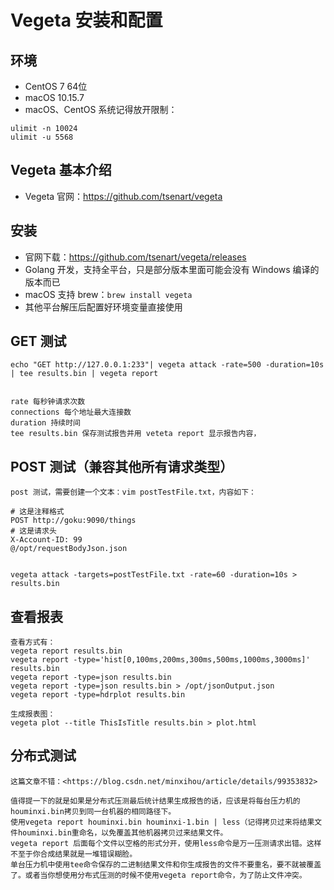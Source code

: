 # Vegeta 安装和配置

## 环境

- CentOS 7 64位
- macOS 10.15.7
- macOS、CentOS 系统记得放开限制：

```
ulimit -n 10024
ulimit -u 5568
```

## Vegeta 基本介绍

- Vegeta 官网：<https://github.com/tsenart/vegeta>

## 安装

- 官网下载：<https://github.com/tsenart/vegeta/releases>
- Golang 开发，支持全平台，只是部分版本里面可能会没有 Windows 编译的版本而已
- macOS 支持 brew：`brew install vegeta`
- 其他平台解压后配置好环境变量直接使用


## GET 测试


```
echo "GET http://127.0.0.1:233"| vegeta attack -rate=500 -duration=10s | tee results.bin | vegeta report


rate 每秒钟请求次数
connections 每个地址最大连接数
duration 持续时间
tee results.bin 保存测试报告并用 veteta report 显示报告内容，
```


## POST 测试（兼容其他所有请求类型）

```
post 测试，需要创建一个文本：vim postTestFile.txt，内容如下：

# 这是注释格式
POST http://goku:9090/things
# 这是请求头
X-Account-ID: 99
@/opt/requestBodyJson.json


vegeta attack -targets=postTestFile.txt -rate=60 -duration=10s > results.bin

```

## 查看报表

```
查看方式有：
vegeta report results.bin
vegeta report -type='hist[0,100ms,200ms,300ms,500ms,1000ms,3000ms]' results.bin
vegeta report -type=json results.bin
vegeta report -type=json results.bin > /opt/jsonOutput.json
vegeta report -type=hdrplot results.bin

生成报表图：
vegeta plot --title ThisIsTitle results.bin > plot.html
```


## 分布式测试

```
这篇文章不错：<https://blog.csdn.net/minxihou/article/details/99353832>

值得提一下的就是如果是分布式压测最后统计结果生成报告的话，应该是将每台压力机的houminxi.bin拷贝到同一台机器的相同路径下。
使用vegeta report houminxi.bin houminxi-1.bin | less（记得拷贝过来将结果文件houminxi.bin重命名，以免覆盖其他机器拷贝过来结果文件。
vegeta report 后面每个文件以空格的形式分开，使用less命令是万一压测请求出错。这样不至于你合成结果就是一堆错误糊脸。
单台压力机中使用tee命令保存的二进制结果文件和你生成报告的文件不要重名，要不就被覆盖了。或者当你想使用分布式压测的时候不使用vegeta report命令，为了防止文件冲突。
```
